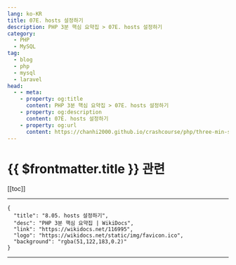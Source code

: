```yaml
---
lang: ko-KR
title: 07E. hosts 설정하기
description: PHP 3분 핵심 요약집 > 07E. hosts 설정하기
category: 
  - PHP
  - MySQL
tag: 
  - blog
  - php
  - mysql
  - laravel
head:
  - - meta:
    - property: og:title
      content: PHP 3분 핵심 요약집 > 07E. hosts 설정하기
    - property: og:description
      content: 07E. hosts 설정하기
    - property: og:url
      content: https://chanhi2000.github.io/crashcourse/php/three-min-summary/07-miniproject/07E.html
---
```


# {{ $frontmatter.title }} 관련

[[toc]]

---

```component VPCard
{
  "title": "8.05. hosts 설정하기",
  "desc": "PHP 3분 핵심 요약집 | WikiDocs",
  "link": "https://wikidocs.net/116995",
  "logo": "https://wikidocs.net/static/img/favicon.ico",
  "background": "rgba(51,122,183,0.2)"
}
```

---
